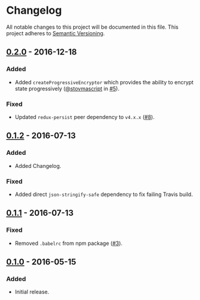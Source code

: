 # Changelog

All notable changes to this project will be documented in this file.
This project adheres to [Semantic Versioning](http://semver.org/).

## [0.2.0] - 2016-12-18
### Added
- Added `createProgressiveEncryptor` which provides the ability to encrypt state progressively ([@stovmascript](https://github.com/stovmascript) in [#5](https://github.com/maxdeviant/redux-persist-transform-encrypt/pull/5)).

### Fixed
- Updated `redux-persist` peer dependency to `v4.x.x` ([#8](https://github.com/maxdeviant/redux-persist-transform-encrypt/issues/8)).

## [0.1.2] - 2016-07-13
### Added
- Added Changelog.

### Fixed
- Added direct `json-stringify-safe` dependency to fix failing Travis build.

## [0.1.1] - 2016-07-13
### Fixed
- Removed `.babelrc` from npm package ([#3](https://github.com/maxdeviant/redux-persist-transform-encrypt/issues/3)).

## [0.1.0] - 2016-05-15
### Added
- Initial release.

[0.2.0]: https://github.com/maxdeviant/redux-persist-transform-encrypt/compare/v0.1.2...v0.2.0
[0.1.2]: https://github.com/maxdeviant/redux-persist-transform-encrypt/compare/v0.1.1...v0.1.2
[0.1.1]: https://github.com/maxdeviant/redux-persist-transform-encrypt/compare/v0.1.0...v0.1.1
[0.1.0]: https://github.com/maxdeviant/redux-persist-transform-encrypt/compare/576d7fc...v0.1.0
